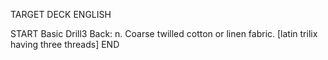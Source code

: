 TARGET DECK
ENGLISH

START
Basic
Drill3
Back: n. Coarse twilled cotton or linen fabric. [latin trilix having three threads]
END
